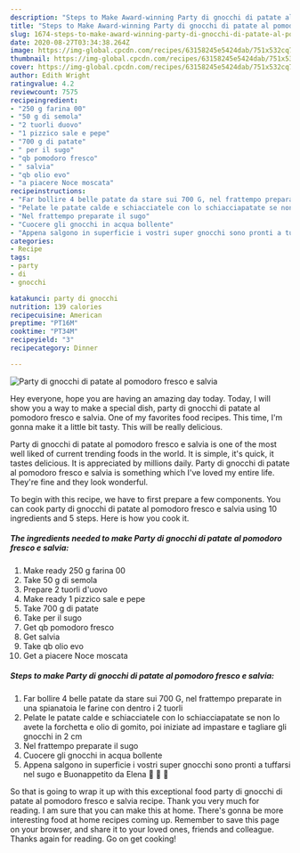 ```yaml
---
description: "Steps to Make Award-winning Party di gnocchi di patate al pomodoro fresco e salvia"
title: "Steps to Make Award-winning Party di gnocchi di patate al pomodoro fresco e salvia"
slug: 1674-steps-to-make-award-winning-party-di-gnocchi-di-patate-al-pomodoro-fresco-e-salvia
date: 2020-08-27T03:34:38.264Z
image: https://img-global.cpcdn.com/recipes/63158245e5424dab/751x532cq70/party-di-gnocchi-di-patate-al-pomodoro-fresco-e-salvia-recipe-main-photo.jpg
thumbnail: https://img-global.cpcdn.com/recipes/63158245e5424dab/751x532cq70/party-di-gnocchi-di-patate-al-pomodoro-fresco-e-salvia-recipe-main-photo.jpg
cover: https://img-global.cpcdn.com/recipes/63158245e5424dab/751x532cq70/party-di-gnocchi-di-patate-al-pomodoro-fresco-e-salvia-recipe-main-photo.jpg
author: Edith Wright
ratingvalue: 4.2
reviewcount: 7575
recipeingredient:
- "250 g farina 00"
- "50 g di semola"
- "2 tuorli duovo"
- "1 pizzico sale e pepe"
- "700 g di patate"
- " per il sugo"
- "qb pomodoro fresco"
- " salvia"
- "qb olio evo"
- "a piacere Noce moscata"
recipeinstructions:
- "Far bollire 4 belle patate da stare sui 700 G, nel frattempo preparate in una spianatoia le farine con dentro i 2 tuorli"
- "Pelate le patate calde e schiacciatele con lo schiacciapatate se non lo avete la forchetta e olio di gomito, poi iniziate ad impastare e tagliare gli gnocchi in 2 cm"
- "Nel frattempo preparate il sugo"
- "Cuocere gli gnocchi in acqua bollente"
- "Appena salgono in superficie i vostri super gnocchi sono pronti a tuffarsi nel sugo e Buonappetito da Elena 💋 💋 💋"
categories:
- Recipe
tags:
- party
- di
- gnocchi

katakunci: party di gnocchi 
nutrition: 139 calories
recipecuisine: American
preptime: "PT16M"
cooktime: "PT34M"
recipeyield: "3"
recipecategory: Dinner

---
```



![Party di gnocchi di patate al pomodoro fresco e salvia](https://img-global.cpcdn.com/recipes/63158245e5424dab/751x532cq70/party-di-gnocchi-di-patate-al-pomodoro-fresco-e-salvia-recipe-main-photo.jpg)

Hey everyone, hope you are having an amazing day today. Today, I will show you a way to make a special dish, party di gnocchi di patate al pomodoro fresco e salvia. One of my favorites food recipes. This time, I'm gonna make it a little bit tasty. This will be really delicious.

Party di gnocchi di patate al pomodoro fresco e salvia is one of the most well liked of current trending foods in the world. It is simple, it's quick, it tastes delicious. It is appreciated by millions daily. Party di gnocchi di patate al pomodoro fresco e salvia is something which I've loved my entire life. They're fine and they look wonderful.




To begin with this recipe, we have to first prepare a few components. You can cook party di gnocchi di patate al pomodoro fresco e salvia using 10 ingredients and 5 steps. Here is how you cook it.

<!--inarticleads1-->

##### The ingredients needed to make Party di gnocchi di patate al pomodoro fresco e salvia:

1. Make ready 250 g farina 00
1. Take 50 g di semola
1. Prepare 2 tuorli d&#39;uovo
1. Make ready 1 pizzico sale e pepe
1. Take 700 g di patate
1. Take  per il sugo
1. Get qb pomodoro fresco
1. Get  salvia
1. Take qb olio evo
1. Get a piacere Noce moscata




<!--inarticleads2-->

##### Steps to make Party di gnocchi di patate al pomodoro fresco e salvia:

1. Far bollire 4 belle patate da stare sui 700 G, nel frattempo preparate in una spianatoia le farine con dentro i 2 tuorli
1. Pelate le patate calde e schiacciatele con lo schiacciapatate se non lo avete la forchetta e olio di gomito, poi iniziate ad impastare e tagliare gli gnocchi in 2 cm
1. Nel frattempo preparate il sugo
1. Cuocere gli gnocchi in acqua bollente
1. Appena salgono in superficie i vostri super gnocchi sono pronti a tuffarsi nel sugo e Buonappetito da Elena 💋 💋 💋




So that is going to wrap it up with this exceptional food party di gnocchi di patate al pomodoro fresco e salvia recipe. Thank you very much for reading. I am sure that you can make this at home. There's gonna be more interesting food at home recipes coming up. Remember to save this page on your browser, and share it to your loved ones, friends and colleague. Thanks again for reading. Go on get cooking!
